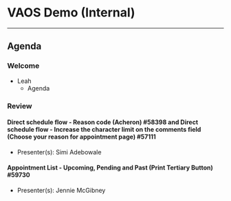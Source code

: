 # VAOS Demo (Internal) 

---

## Agenda

### Welcome

- Leah 
  - Agenda

### Review 

#### Direct schedule flow - Reason code (Acheron) #58398 and Direct schedule flow - Increase the character limit on the comments field (Choose your reason for appointment page) #57111
  - Presenter(s): Simi Adebowale 

#### Appointment List - Upcoming, Pending and Past (Print Tertiary Button) #59730
  - Presenter(s): Jennie McGibney




